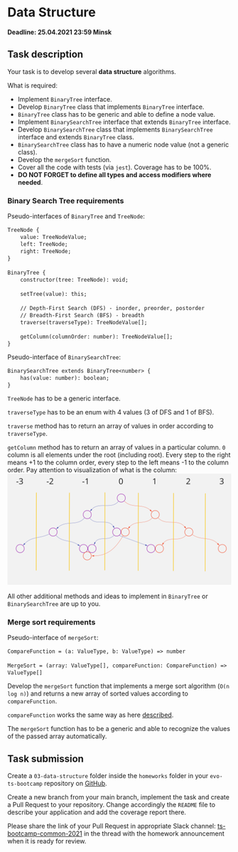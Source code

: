 # Data Structure

**Deadline: 25.04.2021 23:59 Minsk**

## Task description

Your task is to develop several **data structure** algorithms.

What is required:

- Implement `BinaryTree` interface.
- Develop `BinaryTree` class that implements `BinaryTree` interface.
- `BinaryTree` class has to be generic and able to define a node value.
- Implement `BinarySearchTree` interface that extends `BinaryTree` interface.
- Develop `BinarySearchTree` class that implements `BinarySearchTree` interface
  and extends `BinaryTree` class.
- `BinarySearchTree` class has to have a numeric node value (not a generic class).
- Develop the `mergeSort` function.
- Cover all the code with tests (via `jest`). Coverage has to be 100%.
- **DO NOT FORGET to define all types and access modifiers where needed**.

### Binary Search Tree requirements

Pseudo-interfaces of `BinaryTree` and `TreeNode`:

```
TreeNode {
    value: TreeNodeValue;
    left: TreeNode;
    right: TreeNode;
}

BinaryTree {
    constructor(tree: TreeNode): void;

    setTree(value): this;

    // Depth-First Search (DFS) - inorder, preorder, postorder
    // Breadth-First Search (BFS) - breadth
    traverse(traverseType): TreeNodeValue[];

    getColumn(columnOrder: number): TreeNodeValue[];
}
```

Pseudo-interface of `BinarySearchTree`:

```
BinarySearchTree extends BinaryTree<number> {
    has(value: number): boolean;
}
```

`TreeNode` has to be a generic interface.

`traverseType` has to be an enum with 4 values (3 of DFS and 1 of BFS).

`traverse` method has to return an array of values in order according to
`traverseType`.

`getColumn` method has to return an array of values in a particular column.
`0` column is all elements under the root (including root). Every step to the
right means +1 to the column order, every step to the left means -1 to the
column order. Pay attention to visualization of what is the column:
![BST_columns](./assets/BST_columns.png "Binary Search Tree columns")

All other additional methods and ideas to implement in `BinaryTree` or
`BinarySearchTree` are up to you.

### Merge sort requirements

Pseudo-interface of `mergeSort`:

```
CompareFunction = (a: ValueType, b: ValueType) => number

MergeSort = (array: ValueType[], compareFunction: CompareFunction) => ValueType[]
```

Develop the `mergeSort` function that implements a merge sort algorithm
(`O(n log n)`) and returns a new array of sorted values according to
`compareFunction`.

`compareFunction` works the same way as here
[described](https://developer.mozilla.org/en-US/docs/Web/JavaScript/Reference/Global_Objects/Array/sort#description). 

The `mergeSort` function has to be a generic and able to recognize the values of
the passed array automatically.


## Task submission

Create a `03-data-structure` folder inside the `homeworks` folder in your
`evo-ts-bootcamp` repository on [GitHub](https://github.com/).

Create a new branch from your main branch, implement the task and create a
Pull Request to your repository. Change accordingly the `README` file to describe
your application and add the coverage report there.

Please share the link of your Pull Request in appropriate Slack channel:
[ts-bootcamp-common-2021](https://evolutiongaming.slack.com/archives/C01TBBGC18U)
in the thread with the homework announcement when it is ready for review.
